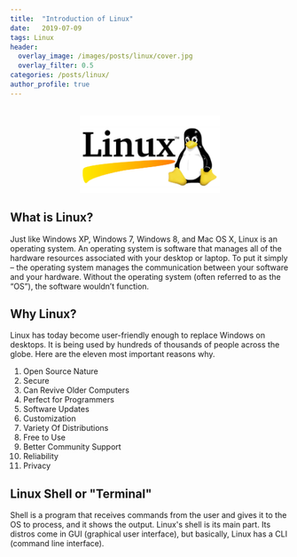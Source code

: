 ```yaml
---
title:  "Introduction of Linux"
date:   2019-07-09
tags: Linux
header:
  overlay_image: /images/posts/linux/cover.jpg
  overlay_filter: 0.5
categories: /posts/linux/
author_profile: true
---
```

<br>
<div style="text-align:center"><img src="/images/posts/linux/linux.jpg" width="50%" height="50%"/></div>

## What is Linux?

Just like Windows XP, Windows 7, Windows 8, and Mac OS X, Linux is an operating system. An operating system is software that manages all of the hardware resources associated with your desktop or laptop. To put it simply – the operating system manages the communication between your software and your hardware. Without the operating system (often referred to as the “OS”), the software wouldn’t function.


## Why Linux?

Linux has today become user-friendly enough to replace Windows on desktops. It is being used by hundreds of thousands of people across the globe. Here are the eleven most important reasons why.<br>

1. Open Source Nature
2. Secure
3. Can Revive Older Computers
4. Perfect for Programmers
5. Software Updates
6. Customization
7. Variety Of Distributions
8. Free to Use
9. Better Community Support
10. Reliability
11. Privacy

## Linux Shell or "Terminal"

Shell is a program that receives commands from the user and gives it to the OS to process, and it shows the output. Linux's shell is its main part. Its distros come in GUI (graphical user interface), but basically, Linux has a CLI (command line interface).

